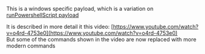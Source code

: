 This is a windows specific payload, which is a variation on [runPowershellScript payload](https://github.com/krakrukra/PocketAdmin/tree/master/extra/payloads/runPowershellScript)  
  
It is described in more detail it this video: [https://www.youtube.com/watch?v=o4rd-4753e0](https://www.youtube.com/watch?v=o4rd-4753e0)  
But some of the commands shown in the video are now replaced with more modern commands  
  